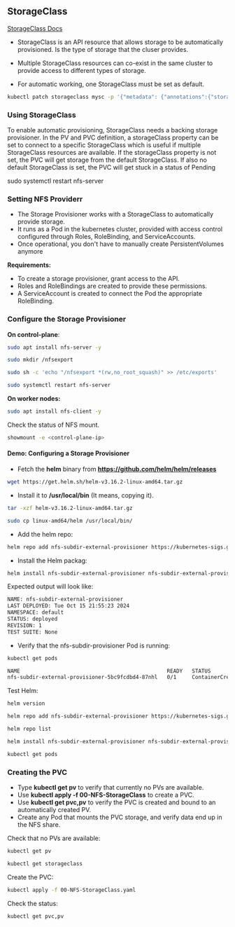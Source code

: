 ## StorageClass

[StorageClass Docs](https://kubernetes.io/docs/concepts/storage/storage-classes/)


- StorageClass is an API resource that allows storage to be automatically provisioned. Is the type of storage that the cluser provides.

- Multiple StorageClass resources can co-exist in the same cluster to provide access to different types of storage.
- For automatic working, one StorageClass must be set as default.
```bash
kubectl patch storageclass mysc -p '{"metadata": {"annotations":{"storageclass.kubernetes.io/is-default-class":"true"}}}'
```
### Using StorageClass

To enable automatic provisioning, StorageClass needs a backing storage provisioner.
In the PV and PVC definition, a storageClass property can be set to connect to a specific StorageClass which is useful if multiple StorageClass resources are available.
If the storageClass property is not set, the PVC will get storage from the default StorageClass.
If also no default StorageClass is set, the PVC will get stuck in a status of Pending

sudo systemctl restart nfs-server

### Setting NFS Providerr

- The Storage Provisioner works with a StorageClass to automatically provide storage.
- It runs as a Pod in the kubernetes cluster, provided with access control configured through Roles, RoleBinding, and ServiceAccounts.
- Once operational, you don't have to manually create PersistentVolumes anymore

<b> Requirements: </b>
- To create a storage provisioner, grant access to the API.
- Roles and RoleBindings are created to provide these permissions.
- A ServiceAccount is created to connect the Pod the appropriate RoleBinding.
  
### Configure the Storage Provisioner


<b>On control-plane</b>:

```bash 
sudo apt install nfs-server -y
```
```bash
sudo mkdir /nfsexport
```
```bash
sudo sh -c 'echo "/nfsexport *(rw,no_root_squash)" >> /etc/exports'
```
```bash
sudo systemctl restart nfs-server
```

<b>On worker nodes:</b>

```bash
sudo apt install nfs-client -y
```
Check the status of NFS mount.
```bash
showmount -e <control-plane-ip>
```


#### Demo: Configuring a Storage Provisioner

- Fetch the **helm** binary from **https://github.com/helm/helm/releases** 

```bash
wget https://get.helm.sh/helm-v3.16.2-linux-amd64.tar.gz
```

- Install it to **/usr/local/bin** (It means, copying it).

```bash
tar -xzf helm-v3.16.2-linux-amd64.tar.gz
```
```bash
sudo cp linux-amd64/helm /usr/local/bin/
```

- Add the helm repo: 
```bash
helm repo add nfs-subdir-external-provisioner https://kubernetes-sigs.github.io/nfs-subdir-external-provisioner
```
- Install the Helm packag:
```bash
helm install nfs-subdir-external-provisioner nfs-subdir-external-provisioner/nfs-subdir-external-provisioner --set nfs.server=control-plane.lab.com --set nfs.path=/nfs-subdir-external-provisioner
```

Expected output will look like:
```bash
NAME: nfs-subdir-external-provisioner
LAST DEPLOYED: Tue Oct 15 21:55:23 2024
NAMESPACE: default
STATUS: deployed
REVISION: 1
TEST SUITE: None
```

- Verify that the nfs-subdir-provisioner Pod is running:
```bash
kubectl get pods
```
```bash
NAME                                               READY   STATUS              RESTARTS   AGE
nfs-subdir-external-provisioner-5bc9fcdbd4-87nhl   0/1     ContainerCreating   0          36s
```




Test Helm:
```bash
helm version
```
```bash
helm repo add nfs-subdir-external-provisioner https://kubernetes-sigs.github.io/nfs-subdir-external-provisioner/
```
```bash
helm repo list
```
```bash
helm install nfs-subdir-external-provisioner nfs-subdir-external-provisioner/nfs-subdir-external-provisioner --set nfs.server=<ControlNodeIP> --set nfs.path=/nfsexport
``` 
```bash
kubectl get pods
```


### Creating the PVC

- Type **kubectl get pv** to verify that currently no PVs are available.
- Use **kubectl apply -f 00-NFS-StorageClass** to create a PVC.
- Use **kubectl get pvc,pv** to verify the PVC is created and bound to an automatically created PV.
- Create any Pod that mounts the PVC storage, and verify data end up in the NFS share.

Check that no PVs are available:
```bash
kubectl get pv
```

```bash
kubectl get storageclass
```
Create the PVC:
```bash
kubectl apply -f 00-NFS-StorageClass.yaml
```

Check the status:
```bash
kubectl get pvc,pv
```